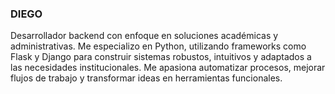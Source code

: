 ### DIEGO

Desarrollador backend con enfoque en soluciones académicas y administrativas. Me especializo en Python, utilizando frameworks como Flask y Django para construir sistemas robustos, intuitivos y adaptados a las necesidades institucionales. Me apasiona automatizar procesos, mejorar flujos de trabajo y transformar ideas en herramientas funcionales.

